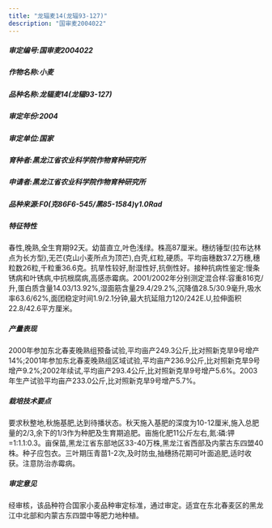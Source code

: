 ```yaml
---
title: "龙辐麦14(龙辐93-127)"
description: "国审麦2004022"
---
```

##### 审定编号:国审麦2004022

##### 作物名称:小麦

##### 品种名称:龙辐麦14(龙辐93-127)

##### 审定年份:2004

##### 审定单位:国家

##### 育种者:黑龙江省农业科学院作物育种研究所

##### 申请者:黑龙江省农业科学院作物育种研究所

##### 品种来源:F0(克86F6-545/黑85-1584)γ1.0Rad

##### 特征特性
春性,晚熟,全生育期92天。幼苗直立,叶色浅绿。株高87厘米。穗纺锤型(拉布达林点为长方型),无芒(克山小麦所点为顶芒),白壳,红粒,硬质。平均亩穗数37.2万穗,穗粒数26粒,千粒重36.6克。抗旱性较好,耐湿性好,抗倒性好。接种抗病性鉴定:慢条锈病和叶锈病,中抗根腐病,高感赤霉病。2001/2002年分别测定混合样:容重816克/升,蛋白质含量14.03/13.92%,湿面筋含量29.4/29.2%,沉降值28.5/30.9毫升,吸水率63.6/62%,面团稳定时间1.9/2.1分钟,最大抗延阻力120/242E.U,拉伸面积22.8/42.6平方厘米。

##### 产量表现
2000年参加东北春麦晚熟组预备试验,平均亩产249.3公斤,比对照新克旱9号增产14%;2001年参加东北春麦晚熟组区域试验,平均亩产236.9公斤,比对照新克旱9号增产9.2%;2002年续试,平均亩产293.4公斤,比对照新克旱9号增产5.6%。2003年生产试验平均亩产233.0公斤,比对照新克旱9号增产5.7%。

##### 栽培技术要点
要求秋整地,秋施基肥,达到待播状态。秋天施入基肥的深度为10-12厘米,施入总肥量的2/3,余下的1/3作为种肥及生育期追肥。亩施化肥11公斤左右,氮:磷:钾=1:1.1:0.3。亩保苗,黑龙江省东部地区33-40万株,黑龙江省西部及内蒙古东四盟40株。种子应包衣。三叶期压青苗1-2次,及时防虫,抽穗扬花期可叶面追肥,适时收获。注意防治赤霉病。

##### 审定意见
经审核，该品种符合国家小麦品种审定标准，通过审定。适宜在东北春麦区的黑龙江中北部和内蒙古东四盟中等肥力地种植。
